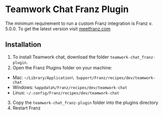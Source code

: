 # Teamwork Chat Franz Plugin

The minimum requirement to run a custom Franz integration is Franz v. 5.0.0. To get the latest version visit [meetfranz.com](http://meetfranz.com)

## Installation
1. To install Teamwork chat, download the folder `teamwork-chat_franz-plugin`.
2. Open the Franz Plugins folder on your machine:
  * Mac: `~/Library/Application\ Support/Franz/recipes/dev/teamwork-chat`
  * Windows: `%appdata%/Franz/recipes/dev/teamwork-chat`
  * Linux: `~/.config/Franz/recipes/dev/teamwork-chat`  
3. Copy the `teamwork-chat_franz-plugin` folder into the plugins directory
4. Restart Franz
